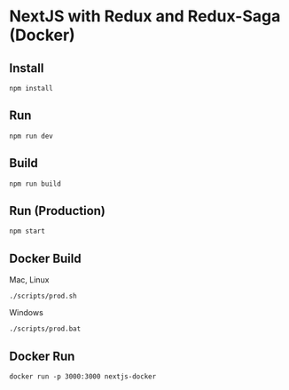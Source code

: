 # NextJS with Redux and Redux-Saga (Docker)

## Install

```
npm install
```

## Run

```
npm run dev
```

## Build

```
npm run build
```

## Run (Production)

```
npm start
```

## Docker Build

Mac, Linux

```
./scripts/prod.sh
```

Windows

```
./scripts/prod.bat
```

## Docker Run

```
docker run -p 3000:3000 nextjs-docker
```
